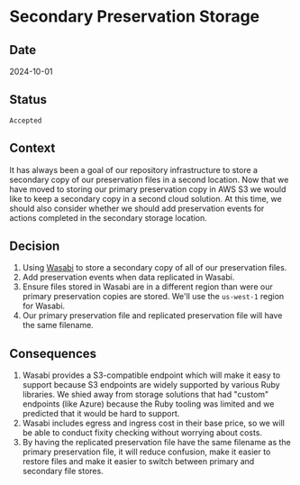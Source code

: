 # Secondary Preservation Storage

## Date
2024-10-01

## Status
`Accepted`

## Context
It has always been a goal of our repository infrastructure to store a secondary copy of our preservation files in a second location. Now that we have moved to storing our primary preservation copy in AWS S3 we would like to keep a secondary copy in a second cloud solution. At this time, we should also consider whether we should add preservation events for actions completed in the secondary storage location.

## Decision
1. Using [Wasabi](https://wasabi.com/) to store a secondary copy of all of our preservation files. 
2. Add preservation events when data replicated in Wasabi.
3. Ensure files stored in Wasabi are in a different region than were our primary preservation copies are stored. We'll use the `us-west-1` region for Wasabi.
4. Our primary preservation file and replicated preservation file will have the same filename.

## Consequences

1. Wasabi provides a S3-compatible endpoint which will make it easy to support because S3 endpoints are widely supported by various Ruby libraries. We shied away from storage solutions that had "custom" endpoints (like Azure) because the Ruby tooling was limited and we predicted that it would be hard to support.
2. Wasabi includes egress and ingress cost in their base price, so we will be able to conduct fixity checking without worrying about costs.
3. By having the replicated preservation file have the same filename as the primary preservation file, it will reduce confusion, make it easier to restore files and make it easier to switch between primary and secondary file stores.
